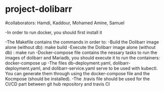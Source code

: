# project-dolibarr
#collaborators: Hamdi, Kaddour, Mohamed Amine, Samuel

-In order to run docker, you should first install it 

-The Makefile contains the commands in order to:
  -Build the Dolibarr image alone (without db):
    make build
  -Execute the Dolibarr image alone (without db) :
    make run
-Docker-compose file contains the nessary tasks to run the images of dolibarr and Mariadb, you should execute it to run the containers:
  docker-compose up
-The files db-deployment.yaml, dolibarr-deployment.yaml, and dolibarr-service.yaml serve to be used with kubectl. You can generate them through using the docker-compose file and the Kocmpose (should be installed). 
-The .travis file should be used for the CI/CD part between git hub repository and travis CI 
  
